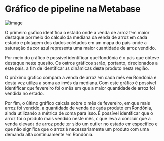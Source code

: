 # Gráfico de pipeline na Metabase

![image](https://github.com/lucasconti888/MetabaseLucas/assets/99270135/64cba32e-15ed-4d23-9ea5-adbb732202a8)

O primeiro gráfico identifica o estado onde a venda de arroz tem maior destaque por meio do cálculo da mediana da venda de arroz em cada estado e plotagem dos dados coletados em um mapa do país, onde a saturação da cor azul representa uma maior quantidade de arroz vendido. 

Por meio do gráfico é possível identificar que Rondônia é o país que obteve destaque neste quesito. Os outros gráficos serão, portanto, direcionados a este país, a fim de identificar as dinâmicas deste produto nesta região. 

O próximo gráfico compara a venda de arroz em cada mês em Rondônia e desta vez utiliza a soma ao invés da mediana. Com este gráfico é possível identificar que fevereiro foi o mês em que a maior quantidade de arroz foi vendida no estado.

Por fim, o último gráfico calcula sobre o mês de fevereiro, em que mais arroz foi vendido, a quantidade de venda de cada produto em Rondônia, ainda utilizando a métrica de soma para isso. É possível identificar que o arroz foi o produto mais vendido neste mês, o que leva a concluir que a venda elevada de arroz pode ter sido um outlier no estado em específico e que não significa que o arroz é necessariamente um produto com uma demanda alta continuamente em Rondônia. 


